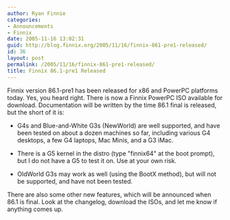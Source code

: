 ```yaml
---
author: Ryan Finnie
categories:
- Announcements
- Finnix
date: 2005-11-16 13:02:31
guid: http://blog.finnix.org/2005/11/16/finnix-861-pre1-released/
id: 36
layout: post
permalink: /2005/11/16/finnix-861-pre1-released/
title: Finnix 86.1-pre1 Released
---
```

Finnix version 86.1-pre1 has been released for x86 and PowerPC platforms today. Yes, you heard right. There is now a Finnix PowerPC ISO available for download. Documentation will be written by the time 86.1 final is released, but the short of it is: 

* G4s and Blue-and-White G3s (NewWorld) are well supported, and have been tested on about a dozen machines so far, including various G4 desktops, a few G4 laptops, Mac Minis, and a G3 iMac.
  
* There is a G5 kernel in the distro (type "finnix64" at the boot prompt), but I do not have a G5 to test it on. Use at your own risk.
  
* OldWorld G3s may work as well (using the BootX method), but will not be supported, and have not been tested. 

There are also some other new features, which will be announced when 86.1 is final. Look at the changelog, download the ISOs, and let me know if anything comes up.
